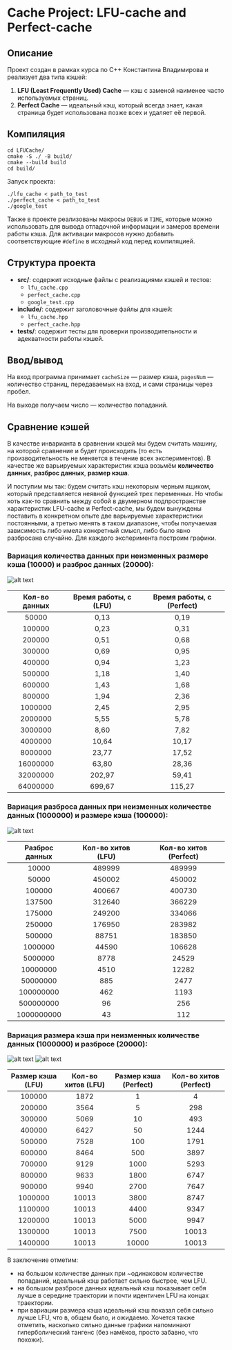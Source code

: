 # Cache Project: LFU-cache and Perfect-cache

## Описание
Проект создан в рамках курса по C++ Константина Владимирова и реализует два типа кэшей:
1. **LFU (Least Frequently Used) Cache** — кэш с заменой наименее часто используемых страниц.
2. **Perfect Cache** — идеальный кэш, который всегда знает, какая страница будет использована позже всех и удаляет её первой.

## Компиляция
```
cd LFUCache/
cmake -S ./ -B build/
cmake --build build
cd build/
```

Запуск проекта:
```
./lfu_cache < path_to_test
./perfect_cache < path_to_test
./google_test
```

Также в проекте реализованы макросы `DEBUG` и `TIME`, которые можно использовать для вывода отладочной информации и замеров времени работы кэша. Для активации макросов нужно добавить соответствующие `#define` в исходный код перед компиляцией.

## Структура проекта
- **src/**: содержит исходные файлы с реализациями кэшей и тестов:
  - `lfu_cache.cpp`
  - `perfect_cache.cpp`
  - `google_test.cpp`
- **include/**: содержит заголовочные файлы для кэшей:
  - `lfu_cache.hpp`
  - `perfect_cache.hpp`
- **tests/**: содержит тесты для проверки производительности и адекватности работы кэшей.

## Ввод/вывод
На вход программа принимает `cacheSize` — размер кэша, `pagesNum` — количество страниц, передаваемых на вход, и сами страницы через пробел.

На выходе получаем число — количество попаданий.

## Сравнение кэшей
В качестве инварианта в сравнении кэшей мы будем считать машину, на которой сравнение и будет происходить (то есть производительность не меняется в течение всех экспериментов). В качестве же варьируемых характеристик кэша возьмём **количество данных**, **разброс данных**, **размер кэша**. 

И поступим мы так: будем считать кэш некоторым черным ящиком, который представляется неявной функцией трех переменных. Но чтобы хоть как-то сравнить между собой в двумерном подпространстве характеристик LFU-cache и Perfect-cache, мы будем вынуждены поставить в конкретном опыте две варьируемые характеристики постоянными, а третью менять в таком диапазоне, чтобы получаемая зависимость либо имела конкретный смысл, либо было явно разбросана случайно. Для каждого эксперимента построим графики.

### Вариация количества данных при неизменных размере кэша (10000) и разброс данных (20000):

![alt text](images/1.png)

| **Кол-во данных** | **Время работы, c (LFU)** | **Время работы, c (Perfect)** |
|:-----------------:|:-------------------------:|:-----------------------------:|
| 50000             | 0,13                      | 0,19                          |
| 100000            | 0,23                      | 0,31                          |
| 200000            | 0,51                      | 0,68                          |
| 300000            | 0,69                      | 0,95                          |
| 400000            | 0,94                      | 1,23                          |
| 500000            | 1,18                      | 1,40                          |
| 600000            | 1,43                      | 1,68                          |
| 800000            | 1,94                      | 2,36                          |
| 1000000           | 2,45                      | 2,95                          |
| 2000000           | 5,55                      | 5,78                          |
| 3000000           | 8,60                      | 7,82                          |
| 4000000           | 10,64                     | 10,17                         |
| 8000000           | 23,77                     | 17,52                         |
| 16000000          | 63,80                     | 28,36                         |
| 32000000          | 202,97                    | 59,41                         |
| 64000000          | 699,67                    | 115,27                        |




### Вариация разброса данных при неизменных количестве данных (1000000) и размере кэша (100000):

![alt text](images/2.png)

| **Разброс данных** | **Кол-во хитов (LFU)** | **Кол-во хитов (Perfect)** |
|:------------------:|:----------------:|:----------------:|
| 10000              | 489999           | 489999           |
| 50000              | 450002           | 450002           |
| 100000             | 400667           | 400730           |
| 137500             | 312640           | 366229           |
| 175000             | 249200           | 334066           |
| 250000             | 176950           | 283982           |
| 500000             | 88751            | 183850           |
| 1000000            | 44590            | 106628           |
| 5000000            | 8778             | 24529            |
| 10000000           | 4510             | 12282            |
| 50000000           | 885              | 2477             |
| 100000000          | 462              | 1193             |
| 500000000          | 96               | 256              |
| 1000000000         | 43               | 112              |



### Вариация размера кэша при неизменных количестве данных (1000000) и разбросе (20000):

![alt text](images/3(1).png)
![alt text](images/3(2).png)


| **Размер кэша (LFU)** | **Кол-во хитов (LFU)** | **Размер кэша (Perfect)** | **Кол-во хитов (Perfect)** |
|:---------------------:|:----------------------:|:-------------------------:|:--------------------------:|
| 100000                | 1872                   | 1                         | 4                          |
| 200000                | 3564                   | 5                         | 298                        |
| 300000                | 5069                   | 10                        | 493                        |
| 400000                | 6427                   | 50                        | 1244                       |
| 500000                | 7528                   | 100                       | 1791                       |
| 600000                | 8464                   | 500                       | 3897                       |
| 700000                | 9129                   | 1000                      | 5293                       |
| 800000                | 9633                   | 1800                      | 6747                       |
| 900000                | 9940                   | 2700                      | 7647                       |
| 1000000               | 10013                  | 3800                      | 8747                       |
| 1100000               | 10013                  | 4400                      | 9347                       |
| 1200000               | 10013                  | 5000                      | 9947                       |
| 1300000               | 10013                  | 7500                      | 10013                      |
| 1400000               | 10013                  | 10000                     | 10013                      |


В заключение отметим: 
- на большом количестве данных при ~одинаковом количестве попаданий, идеальный кэш работает сильно быстрее, чем LFU.
- на большом разбросе данных идеальный кэш показывает себя лучше в середине траектории и почти идентичен LFU на концах траектории.
- при вариации размера кэша идеальный кэш показал себя сильно лучше LFU, что в, общем было, и ожидаемо. Хочется также отметить, насколько сильно данные графики напоминают гиперболический тангенс (без намёков, просто забавно, что похожи).